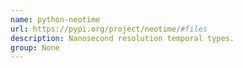 ```yaml
---
name: python-neotime
url: https://pypi.org/project/neotime/#files
description: Nanosecond resolution temporal types.
group: None
---
```

